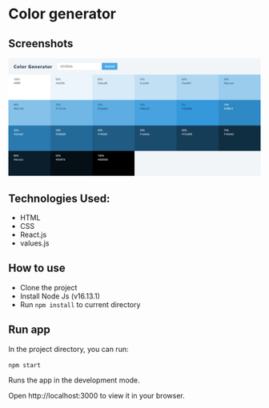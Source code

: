 # Color generator

## Screenshots

![Screenshot](./screenshot.png)

## Technologies Used:

- HTML
- CSS
- React.js
- values.js

## How to use

- Clone the project
- Install Node Js (v16.13.1)
- Run `npm install` to current directory

## Run app

In the project directory, you can run:

`npm start`

Runs the app in the development mode.

Open http://localhost:3000 to view it in your browser.
